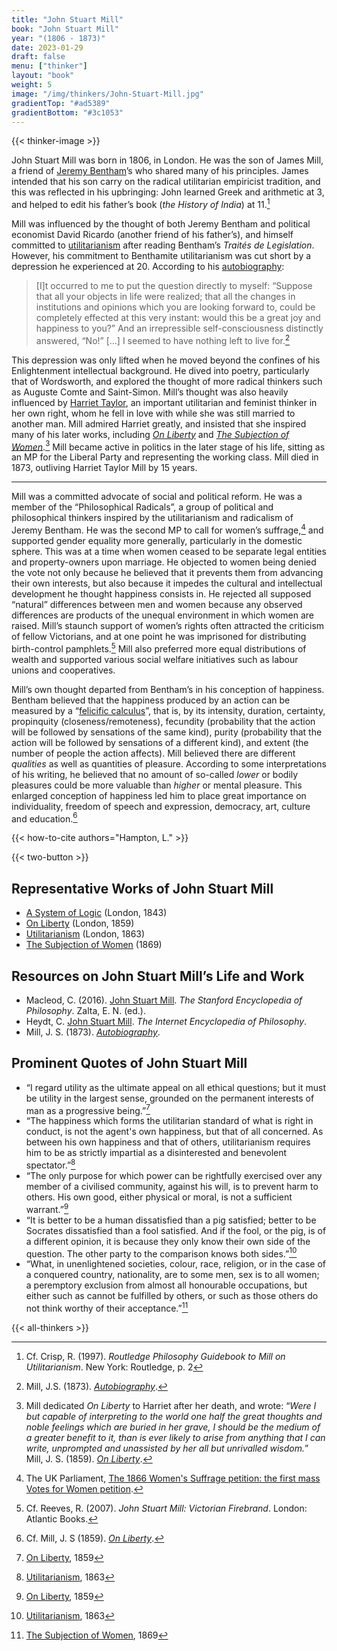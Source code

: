 ```yaml
---
title: "John Stuart Mill"
book: "John Stuart Mill"
year: "(1806 - 1873)"
date: 2023-01-29
draft: false
menu: ["thinker"]
layout: "book"
weight: 5
image: "/img/thinkers/John-Stuart-Mill.jpg"
gradientTop: "#ad5389"
gradientBottom: "#3c1053"
---
```


{{< thinker-image >}}

John Stuart Mill was born in 1806, in London. He was the son of James Mill, a friend of [Jeremy Bentham](/utilitarian-thinker/jeremy-bentham)’s who shared many of his principles. James intended that his son carry on the radical utilitarian empiricist tradition, and this was reflected in his upbringing: John learned Greek and arithmetic at 3, and helped to edit his father’s book (_the History of India_) at 11.[^1]

Mill was influenced by the thought of both Jeremy Bentham and political economist David Ricardo (another friend of his father’s), and himself committed to [utilitarianism](/introduction-to-utilitarianism) after reading Bentham’s _Traités de Legislation_. However, his commitment to Benthamite utilitarianism was cut short by a depression he experienced at 20. According to his [autobiography](/books/autobiography-john-stuart-mill/1):

> [I]t occurred to me to put the question directly to myself: “Suppose that all your objects in life were realized; that all the changes in institutions and opinions which you are looking forward to, could be completely effected at this very instant: would this be a great joy and happiness to you?” And an irrepressible self-consciousness distinctly answered, “No!” […] I seemed to have nothing left to live for.[^2]

This depression was only lifted when he moved beyond the confines of his Enlightenment intellectual background. He dived into poetry, particularly that of Wordsworth, and explored the thought of more radical thinkers such as Auguste Comte and Saint-Simon. Mill’s thought was also heavily influenced by [Harriet Taylor](/utilitarian-thinker/harriet-taylor-mill), an important utilitarian and feminist thinker in her own right, whom he fell in love with while she was still married to another man. Mill admired Harriet greatly, and insisted that she inspired many of his later works, including _[On Liberty](/books/on-liberty-john-stuart-mill/1)_ and _[The Subjection of Women](/books/the-subjection-of-women-john-stuart-mill/1)_.[^3] Mill became active in politics in the later stage of his life, sitting as an MP for the Liberal Party and representing the working class. Mill died in 1873, outliving Harriet Taylor Mill by 15 years.

---

Mill was a committed advocate of social and political reform. He was a member of the “Philosophical Radicals”, a group of political and philosophical thinkers inspired by the utilitarianism and radicalism of Jeremy Bentham. He was the second MP to call for women’s suffrage,[^4] and supported gender equality more generally, particularly in the domestic sphere. This was at a time when women ceased to be separate legal entities and property-owners upon marriage. He objected to women being denied the vote not only because he believed that it prevents them from advancing their own interests, but also because it impedes the cultural and intellectual development he thought happiness consists in. He rejected all supposed “natural” differences between men and women because any observed differences are products of the unequal environment in which women are raised. Mill’s staunch support of women’s rights often attracted the criticism of fellow Victorians, and at one point he was imprisoned for distributing birth-control pamphlets.[^5] Mill also preferred more equal distributions of wealth and supported various social welfare initiatives such as labour unions and cooperatives.

Mill’s own thought departed from Bentham’s in his conception of happiness. Bentham believed that the happiness produced by an action can be measured by a “[felicific calculus](/glossary#hedonic-calculus)”, that is, by its intensity, duration, certainty, propinquity (closeness/remoteness), fecundity (probability that the action will be followed by sensations of the same kind), purity (probability that the action will be followed by sensations of a different kind), and extent (the number of people the action affects). Mill believed there are different _qualities_ as well as quantities of pleasure. According to some interpretations of his writing, he believed that no amount of so-called _lower_ or bodily pleasures could be more valuable than _higher_ or mental pleasure. This enlarged conception of happiness led him to place great importance on individuality, freedom of speech and expression, democracy, art, culture and education.[^6]

{{< how-to-cite authors="Hampton, L." >}}

{{< two-button >}}

## Representative Works of John Stuart Mill

- [A System of Logic](https://www.gutenberg.org/files/27942/27942-pdf.pdf) (London, 1843)
- [On Liberty](/books/on-liberty-john-stuart-mill/1) (London, 1859)
- [Utilitarianism](/books/utilitarianism-john-stuart-mill/1) (London, 1863)
- [The Subjection of Women](/books/the-subjection-of-women-john-stuart-mill/1) (1869)

## Resources on John Stuart Mill’s Life and Work

- Macleod, C. (2016). [John Stuart Mill](https://plato.stanford.edu/entries/mill/). _The Stanford Encyclopedia of Philosophy_. Zalta, E. N. (ed.).
- Heydt, C. [John Stuart Mill](https://plato.stanford.edu/entries/bentham/). _The Internet Encyclopedia of Philosophy_.
- Mill, J. S. (1873). _[Autobiography](/books/autobiography-john-stuart-mill/1)_.

## Prominent Quotes of John Stuart Mill

- “I regard utility as the ultimate appeal on all ethical questions; but it must be utility in the largest sense, grounded on the permanent interests of man as a progressive being.”[^7]
- “The happiness which forms the utilitarian standard of what is right in conduct, is not the agent's own happiness, but that of all concerned. As between his own happiness and that of others, utilitarianism requires him to be as strictly impartial as a disinterested and benevolent spectator.”[^8]
- “The only purpose for which power can be rightfully exercised over any member of a civilised community, against his will, is to prevent harm to others. His own good, either physical or moral, is not a sufficient warrant.”[^9]
- “It is better to be a human dissatisfied than a pig satisfied; better to be Socrates dissatisfied than a fool satisfied. And if the fool, or the pig, is of a different opinion, it is because they only know their own side of the question. The other party to the comparison knows both sides.”[^10]
- “What, in unenlightened societies, colour, race, religion, or in the case of a conquered country, nationality, are to some men, sex is to all women; a peremptory exclusion from almost all honourable occupations, but either such as cannot be fulfilled by others, or such as those others do not think worthy of their acceptance.”[^11]

{{< all-thinkers >}}

[^1]: Cf. Crisp, R. (1997). _Routledge Philosophy Guidebook to Mill on Utilitarianism_. New York: Routledge, p. 2
[^2]: Mill, J.S. (1873). _[Autobiography](/books/autobiography-john-stuart-mill/1)_.
[^3]: Mill dedicated _On Liberty_ to Harriet after her death, and wrote: “_Were I but capable of interpreting to the world one half the great thoughts and noble feelings which are buried in her grave, I should be the medium of a greater benefit to it, than is ever likely to arise from anything that I can write, unprompted and unassisted by her all but unrivalled wisdom._” Mill, J. S. (1859). _[On Liberty](/books/on-liberty-john-stuart-mill/1)_.
[^4]: The UK Parliament, [The 1866 Women's Suffrage petition: the first mass Votes for Women petition](https://www.parliament.uk/about/living-heritage/transformingsociety/electionsvoting/womenvote/parliamentary-collections/1866-suffrage-petition/).
[^5]: Cf. Reeves, R. (2007). _John Stuart Mill: Victorian Firebrand_. London: Atlantic Books.
[^6]: Cf. Mill, J. S (1859). _[On Liberty](/books/on-liberty-john-stuart-mill/1)_.
[^7]: [On Liberty](/books/on-liberty-john-stuart-mill/1), 1859
[^8]: [Utilitarianism](/books/utilitarianism-john-stuart-mill/2), 1863
[^9]: [On Liberty](/books/on-liberty-john-stuart-mill/1), 1859
[^10]: [Utilitarianism](/books/utilitarianism-john-stuart-mill/2), 1863
[^11]: [The Subjection of Women](/books/the-subjection-of-women-john-stuart-mill/4), 1869
